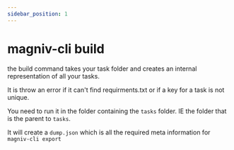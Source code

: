 ```yaml
---
sidebar_position: 1
---
```


# magniv-cli build

the build command takes your task folder and creates an internal representation of all your tasks.

It is throw an error if it can't find requirments.txt or if a key for a task is not unique.

You need to run it in the folder containing the `tasks` folder. IE the folder that is the parent to `tasks`.

It will create a `dump.json` which is all the required meta information for `magniv-cli export` 
